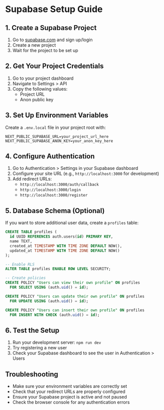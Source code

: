# Supabase Setup Guide

## 1. Create a Supabase Project

1. Go to [supabase.com](https://supabase.com) and sign up/login
2. Create a new project
3. Wait for the project to be set up

## 2. Get Your Project Credentials

1. Go to your project dashboard
2. Navigate to Settings > API
3. Copy the following values:
   - Project URL
   - Anon public key

## 3. Set Up Environment Variables

Create a `.env.local` file in your project root with:

```env
NEXT_PUBLIC_SUPABASE_URL=your_project_url_here
NEXT_PUBLIC_SUPABASE_ANON_KEY=your_anon_key_here
```

## 4. Configure Authentication

1. Go to Authentication > Settings in your Supabase dashboard
2. Configure your site URL (e.g., `http://localhost:3000` for development)
3. Add redirect URLs:
   - `http://localhost:3000/auth/callback`
   - `http://localhost:3000/login`
   - `http://localhost:3000/register`

## 5. Database Schema (Optional)

If you want to store additional user data, create a `profiles` table:

```sql
CREATE TABLE profiles (
  id UUID REFERENCES auth.users(id) PRIMARY KEY,
  name TEXT,
  created_at TIMESTAMP WITH TIME ZONE DEFAULT NOW(),
  updated_at TIMESTAMP WITH TIME ZONE DEFAULT NOW()
);

-- Enable RLS
ALTER TABLE profiles ENABLE ROW LEVEL SECURITY;

-- Create policies
CREATE POLICY "Users can view their own profile" ON profiles
  FOR SELECT USING (auth.uid() = id);

CREATE POLICY "Users can update their own profile" ON profiles
  FOR UPDATE USING (auth.uid() = id);

CREATE POLICY "Users can insert their own profile" ON profiles
  FOR INSERT WITH CHECK (auth.uid() = id);
```

## 6. Test the Setup

1. Run your development server: `npm run dev`
2. Try registering a new user
3. Check your Supabase dashboard to see the user in Authentication > Users

## Troubleshooting

- Make sure your environment variables are correctly set
- Check that your redirect URLs are properly configured
- Ensure your Supabase project is active and not paused
- Check the browser console for any authentication errors
